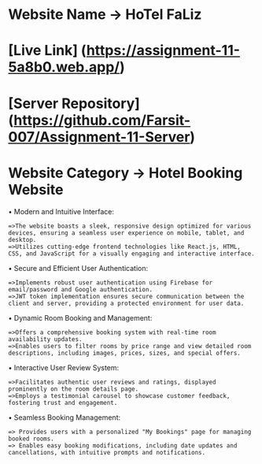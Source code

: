 # Website Name -> HoTel FaLiz
# [Live Link] (https://assignment-11-5a8b0.web.app/)
# [Server Repository] (https://github.com/Farsit-007/Assignment-11-Server)
# Website Category -> Hotel Booking Website

 • Modern and Intuitive Interface:

    =>The website boasts a sleek, responsive design optimized for various devices, ensuring a seamless user experience on mobile, tablet, and desktop.
    =>Utilizes cutting-edge frontend technologies like React.js, HTML, CSS, and JavaScript for a visually engaging and interactive interface.

• Secure and Efficient User Authentication:

    =>Implements robust user authentication using Firebase for email/password and Google authentication.
    =>JWT token implementation ensures secure communication between the client and server, providing a protected environment for user data.

• Dynamic Room Booking and Management:

    =>Offers a comprehensive booking system with real-time room availability updates.
    =>Enables users to filter rooms by price range and view detailed room descriptions, including images, prices, sizes, and special offers.

• Interactive User Review System:

    =>Facilitates authentic user reviews and ratings, displayed prominently on the room details page.
    =>Employs a testimonial carousel to showcase customer feedback, fostering trust and engagement.

• Seamless Booking Management:

    => Provides users with a personalized "My Bookings" page for managing booked rooms.
    => Enables easy booking modifications, including date updates and cancellations, with intuitive prompts and notifications.



